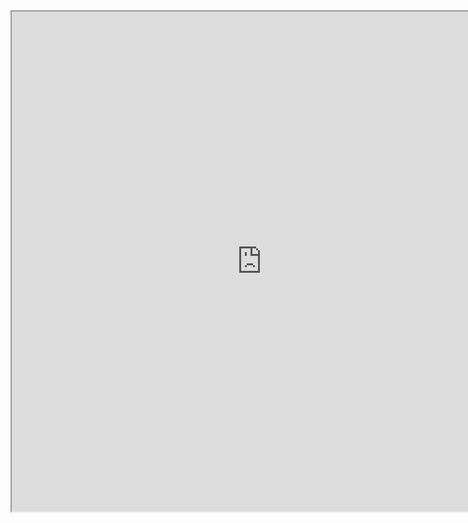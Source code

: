 
<iframe id="onereach_frame" 
        title="OneReach Client" 
        width="800"
        height="800"
        src="https://chat.icf.onereach.ai/hCSZQQRqQaq4I5l1t_BQAA/nih-icf-poc"
        </iframe>
